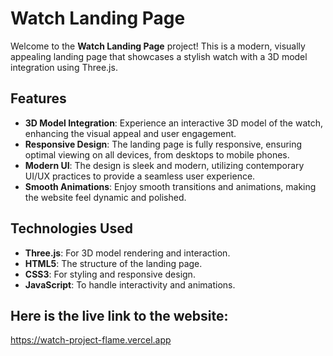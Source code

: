 
# Watch Landing Page

Welcome to the **Watch Landing Page** project! This is a modern, visually appealing landing page that showcases a stylish watch with a 3D model integration using Three.js.

## Features

- **3D Model Integration**: Experience an interactive 3D model of the watch, enhancing the visual appeal and user engagement.
- **Responsive Design**: The landing page is fully responsive, ensuring optimal viewing on all devices, from desktops to mobile phones.
- **Modern UI**: The design is sleek and modern, utilizing contemporary UI/UX practices to provide a seamless user experience.
- **Smooth Animations**: Enjoy smooth transitions and animations, making the website feel dynamic and polished.

## Technologies Used

- **Three.js**: For 3D model rendering and interaction.
- **HTML5**: The structure of the landing page.
- **CSS3**: For styling and responsive design.
- **JavaScript**: To handle interactivity and animations.

## Here is the live link to the website:

https://watch-project-flame.vercel.app



